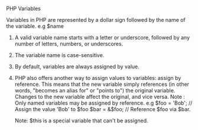 PHP Variables

Variables in PHP are represented by a dollar sign followed by the name of the variable.
 e.g $name 
1. A valid variable name starts with a letter or underscore, followed by any number of letters, numbers, or underscores.
2. The variable name is case-sensitive.
3. By default, variables are always assigned by value.
4. PHP also offers another way to assign values to variables: assign by reference.
   This means that the new variable simply references (in other words, "becomes an alias for" or "points to") the original variable.
   Changes to the new variable affect the original, and vice versa.
   Note : Only named variables may be assigned by reference. 
   e.g 
   $foo = 'Bob';              // Assign the value 'Bob' to $foo
   $bar = &$foo;              // Reference $foo via $bar.
   
   
   Note: $this is a special variable that can't be assigned.

